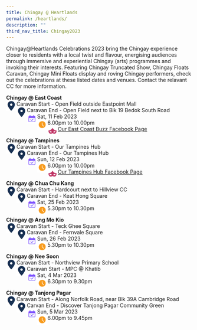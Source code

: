 ```yaml
---
title: Chingay @ Heartlands
permalink: /heartlands/
description: ""
third_nav_title: Chingay2023
---
```

Chingay@Heartlands Celebrations 2023 bring the Chingay experience closer to residents with a local twist and flavour, energising audiences through immersive and experiential Chingay (arts) programmes and invoking their interests. Featuring Chingay Truncated Show, Chingay Floats Caravan, Chingay Mini Floats display and roving Chingay performers, check out the celebrations at these listed dates and venues. Contact the relavant CC for more information.

**Chingay @ East Coast**<br>
<img src="/images/Heartlands/Pin.png" style="float:left; width:28px;height:28px"/>
Caravan Start - Open Field outside Eastpoint Mall<br><img src="/images/Heartlands/Pin.png" style="float:left; width:28px;height:28px"/>
Caravan End - Open Field next to Blk 19 Bedok South Road<br>
<img src="/images/Heartlands/Cal.png" style="float:left; width:28px;height:28px"/>Sat, 11 Feb 2023<br>
<img src="/images/Heartlands/Clock.png" style="float:left; width:28px;height:28px"/>6.00pm to 10.00pm<br>
<img src="/images/Heartlands/Tel.png" style="float:left; width:28px;height:28px"/><a href="https://www.facebook.com/OurEastCoastBuzz/">Our East Coast Buzz Facebook Page</a>
<br>


**Chingay @ Tampines**<br>
<img src="/images/Heartlands/Pin.png" style="float:left; width:28px;height:28px"/>
Caravan Start - Our Tampines Hub<br>
<img src="/images/Heartlands/Pin.png" style="float:left; width:28px;height:28px"/>
Caravan End - Our Tampines Hub<br>
<img src="/images/Heartlands/Cal.png" style="float:left; width:28px;height:28px"/>Sun, 12 Feb 2023<br>
<img src="/images/Heartlands/Clock.png" style="float:left; width:28px;height:28px"/>6.00pm to 10.00pm<br>
<img src="/images/Heartlands/Tel.png" style="float:left; width:28px;height:28px"/><a href="https://www.facebook.com/OurTampinesHub/">Our Tampines Hub Facebook Page</a>
<br>


**Chingay @ Chua Chu Kang**<br>
<img src="/images/Heartlands/Pin.png" style="float:left; width:28px;height:28px"/>
Caravan Start - Hardcourt next to Hillview CC<br>
<img src="/images/Heartlands/Pin.png" style="float:left; width:28px;height:28px"/>
Caravan End - Keat Hong Square<br><!--
<img src="/images/Heartlands/Tel.png" style="float:left; width:28px;height:28px"/>
Tel: 6506 0900<br>-->
<img src="/images/Heartlands/Cal.png" style="float:left; width:28px;height:28px"/>Sat, 25 Feb 2023<br>
<img src="/images/Heartlands/Clock.png" style="float:left; width:28px;height:28px"/>5.30pm to 10.30pm

**Chingay @ Ang Mo Kio**<br>
<img src="/images/Heartlands/Pin.png" style="float:left; width:28px;height:28px"/>
Caravan Start - Teck Ghee Square<br>
<img src="/images/Heartlands/Pin.png" style="float:left; width:28px;height:28px"/>
Caravan End - Fernvale Square<br><!--
<img src="/images/Heartlands/Tel.png" style="float:left; width:28px;height:28px"/>
Tel: 6506 0900<br>-->
<img src="/images/Heartlands/Cal.png" style="float:left; width:28px;height:28px"/>Sun, 26 Feb 2023<br>
<img src="/images/Heartlands/Clock.png" style="float:left; width:28px;height:28px"/>5.30pm to 10.30pm

**Chingay @ Nee Soon**<br>
<img src="/images/Heartlands/Pin.png" style="float:left; width:28px;height:28px"/>
Caravan Start - Northview Primary School<br>
<img src="/images/Heartlands/Pin.png" style="float:left; width:28px;height:28px"/>
Caravan Start - MPC @ Khatib<br><!--
<img src="/images/Heartlands/Tel.png" style="float:left; width:28px;height:28px"/>
Tel: 6506 0900<br>-->
<img src="/images/Heartlands/Cal.png" style="float:left; width:28px;height:28px"/>Sat, 4 Mar 2023<br>
<img src="/images/Heartlands/Clock.png" style="float:left; width:28px;height:28px"/>6.30pm to 9.30pm

**Chingay @ Tanjong Pagar**<br>
<img src="/images/Heartlands/Pin.png" style="float:left; width:28px;height:28px"/>
Caravan Start - Along Norfolk Road, near Blk 39A Cambridge Road<br>
<img src="/images/Heartlands/Pin.png" style="float:left; width:28px;height:28px"/>
Carvan End - Discover Tanjong Pagar Community Green<br><!--
<img src="/images/Heartlands/Tel.png" style="float:left; width:28px;height:28px"/>
Tel: 6506 0900<br>-->
<img src="/images/Heartlands/Cal.png" style="float:left; width:28px;height:28px"/>Sun, 5 Mar 2023<br>
<img src="/images/Heartlands/Clock.png" style="float:left; width:28px;height:28px"/>6.00pm to 9.45pm